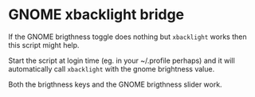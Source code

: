 # GNOME xbacklight bridge

If the GNOME brigthness toggle does nothing but `xbacklight` works then this script might help.

Start the script at login time (eg. in your ~/.profile perhaps) and it will automatically
call `xbacklight` with the gnome brightness value.

Both the brigthness keys and the GNOME brigthness slider work.
